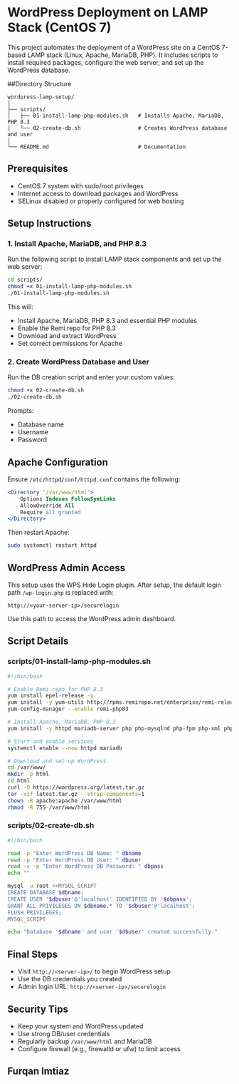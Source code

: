 # WordPress Deployment on LAMP Stack (CentOS 7)

This project automates the deployment of a WordPress site on a CentOS 7-based LAMP stack (Linux, Apache, MariaDB, PHP). It includes scripts to install required packages, configure the web server, and set up the WordPress database.

##Directory Structure

```
wordpress-lamp-setup/
│
├── scripts/
│   ├── 01-install-lamp-php-modules.sh   # Installs Apache, MariaDB, PHP 8.3
│   └── 02-create-db.sh                  # Creates WordPress database and user
│
└── README.md                            # Documentation
```

## Prerequisites

- CentOS 7 system with sudo/root privileges
- Internet access to download packages and WordPress
- SELinux disabled or properly configured for web hosting

## Setup Instructions

### 1. Install Apache, MariaDB, and PHP 8.3

Run the following script to install LAMP stack components and set up the web server:

```bash
cd scripts/
chmod +x 01-install-lamp-php-modules.sh
./01-install-lamp-php-modules.sh
```

This will:
- Install Apache, MariaDB, PHP 8.3 and essential PHP modules
- Enable the Remi repo for PHP 8.3
- Download and extract WordPress
- Set correct permissions for Apache

### 2. Create WordPress Database and User

Run the DB creation script and enter your custom values:

```bash
chmod +x 02-create-db.sh
./02-create-db.sh
```

Prompts:
- Database name
- Username
- Password

## Apache Configuration

Ensure `/etc/httpd/conf/httpd.conf` contains the following:

```apache
<Directory "/var/www/html">
    Options Indexes FollowSymLinks
    AllowOverride All
    Require all granted
</Directory>
```

Then restart Apache:

```bash
sudo systemctl restart httpd
```

## WordPress Admin Access

This setup uses the WPS Hide Login plugin. After setup, the default login path `/wp-login.php` is replaced with:

```
http://<your-server-ip>/securelogin
```

Use this path to access the WordPress admin dashboard.

## Script Details

### scripts/01-install-lamp-php-modules.sh

```bash
#!/bin/bash

# Enable Remi repo for PHP 8.3
yum install epel-release -y
yum install -y yum-utils http://rpms.remirepo.net/enterprise/remi-release-7.rpm
yum-config-manager --enable remi-php83

# Install Apache, MariaDB, PHP 8.3
yum install -y httpd mariadb-server php php-mysqlnd php-fpm php-xml php-mbstring php-gd php-curl

# Start and enable services
systemctl enable --now httpd mariadb

# Download and set up WordPress
cd /var/www/
mkdir -p html
cd html
curl -O https://wordpress.org/latest.tar.gz
tar -xzf latest.tar.gz --strip-components=1
chown -R apache:apache /var/www/html
chmod -R 755 /var/www/html
```

### scripts/02-create-db.sh

```bash
#!/bin/bash

read -p "Enter WordPress DB Name: " dbname
read -p "Enter WordPress DB User: " dbuser
read -s -p "Enter WordPress DB Password: " dbpass
echo ""

mysql -u root <<MYSQL_SCRIPT
CREATE DATABASE $dbname;
CREATE USER '$dbuser'@'localhost' IDENTIFIED BY '$dbpass';
GRANT ALL PRIVILEGES ON $dbname.* TO '$dbuser'@'localhost';
FLUSH PRIVILEGES;
MYSQL_SCRIPT

echo "Database '$dbname' and user '$dbuser' created successfully."
```

## Final Steps

- Visit `http://<server-ip>/` to begin WordPress setup
- Use the DB credentials you created
- Admin login URL: `http://<server-ip>/securelogin`

## Security Tips

- Keep your system and WordPress updated
- Use strong DB/user credentials
- Regularly backup `/var/www/html` and MariaDB
- Configure firewall (e.g., firewalld or ufw) to limit access

## Furqan Imtiaz
